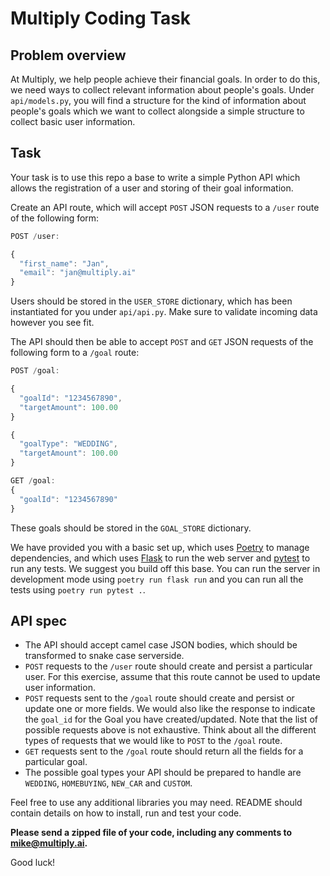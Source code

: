 # Multiply Coding Task

## Problem overview

At Multiply, we help people achieve their financial goals. In order to do this, we need ways to collect relevant information about people's goals. Under `api/models.py`, you will find a structure for the kind of information about people's goals which we want to collect alongside a simple structure to collect basic user information.

## Task

Your task is to use this repo a base to write a simple Python API which allows the registration of a user and storing of their goal information.

Create an API route, which will accept `POST` JSON requests to a `/user` route of the following form:

```javascript
POST /user:

{
  "first_name": "Jan",
  "email": "jan@multiply.ai"
}


```

Users should be stored in the `USER_STORE` dictionary, which has been instantiated for you under `api/api.py`. Make sure to validate incoming data however you see fit.

The API should then be able to accept `POST` and `GET` JSON requests of the following form to a `/goal` route:

```javascript
POST /goal:

{
  "goalId": "1234567890",
  "targetAmount": 100.00
}

{
  "goalType": "WEDDING",
  "targetAmount": 100.00
}

GET /goal:
{
  "goalId": "1234567890"
}

```

These goals should be stored in the `GOAL_STORE` dictionary.

We have provided you with a basic set up, which uses [Poetry](https://python-poetry.org/) to manage dependencies, and which uses [Flask](https://flask.palletsprojects.com/) to run the web server and [pytest](https://docs.pytest.org/) to run any tests. We suggest you build off this base. You can run the server in development mode using `poetry run flask run` and you can run all the tests using `poetry run pytest .`.

## API spec

- The API should accept camel case JSON bodies, which should be transformed to snake case serverside.
- `POST` requests to the `/user` route should create and persist a particular user. For this exercise, assume that this route cannot be used to update user information.
- `POST` requests sent to the `/goal` route should create and persist or update one or more fields. We would also like the response to indicate the `goal_id` for the Goal you have created/updated. Note that the list of possible requests above is not exhaustive. Think about all the different types of requests that we would like to `POST` to the `/goal` route.
- `GET` requests sent to the `/goal` route should return all the fields for a particular goal.
- The possible goal types your API should be prepared to handle are `WEDDING`, `HOMEBUYING`, `NEW_CAR` and `CUSTOM`.

Feel free to use any additional libraries you may need. README should contain details on how to install, run and test your code.

**Please send a zipped file of your code, including any comments to mike@multiply.ai.**

Good luck!
